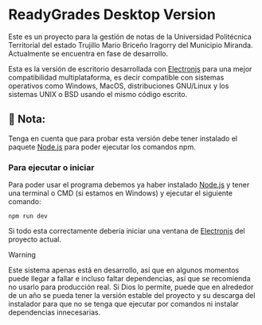 # ReadyGrades Desktop Version
Este es un proyecto para la gestión de notas de la Universidad Politécnica Territorial del estado Trujillo Mario Briceño Iragorry del Municipio Miranda. Actualmente se encuentra en fase de desarrollo.

Esta es la versión de escritorio desarrollada con [Electronjs](https://www.electronjs.org/) para una mejor compatibilidad multiplataforma, es decir compatible con sistemas operativos como Windows, MacOS, distribuciones GNU/Linux y los sistemas UNIX o BSD usando el mismo código escrito.

## 📌 Nota:
Tenga en cuenta que para probar esta versión debe tener instalado el paquete [Node.js](https://nodejs.org/en) para poder ejecutar los comandos npm.

### Para ejecutar o iniciar
Para poder usar el programa debemos ya haber instalado [Node.js](https://nodejs.org/en) y tener una terminal o CMD (si estamos en Windows) y ejecutar el siguiente comando:

```shell
npm run dev
```

Si todo esta correctamente debería iniciar una ventana de [Electronjs](https://www.electronjs.org/) del proyecto actual.

> [!WARNING]
> Este sistema apenas está en desarrollo, así que en algunos momentos puede llegar a fallar e incluso faltar dependencias, así que se recomienda no usarlo para producción real. Si Dios lo permite, puede que en alrededor de un año se pueda tener la versión estable del proyecto y su descarga del instalador para que no se tenga que ejecutar por comandos ni instalar dependencias innecesarias.